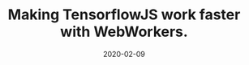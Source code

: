 ---
title: Making TensorflowJS work faster with WebWorkers.
date: '2020-02-09'
template: 'post'
draft: false
tags:
  - 'JavaScript'
  - 'TensorflowJS'
  - 'MachineLearning'
  - 'Performance'
description: 'Improving performance of running Tensorflow models in web applications.'
---
